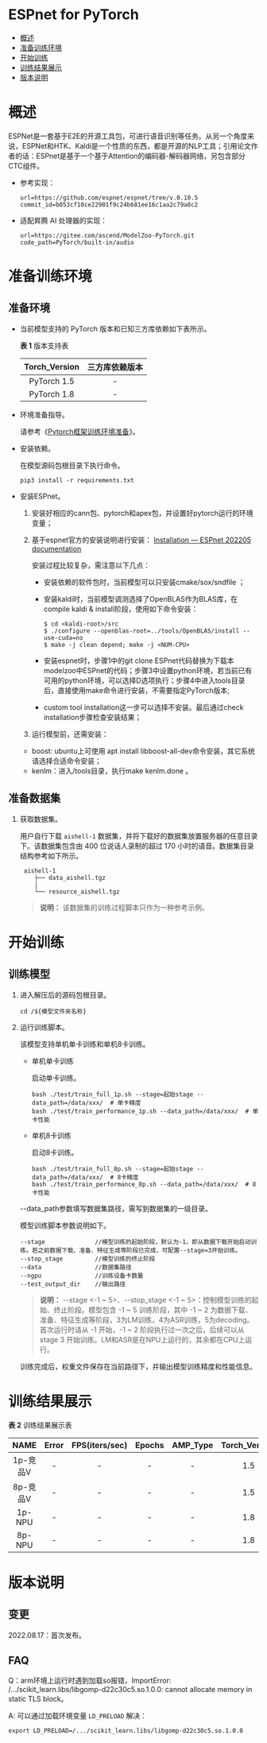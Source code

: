 # ESPnet for PyTorch

- [概述](#概述)
- [准备训练环境](#准备训练环境)
- [开始训练](#开始训练)
- [训练结果展示](#训练结果展示)
- [版本说明](#版本说明)

# 概述
ESPNet是一套基于E2E的开源工具包，可进行语音识别等任务。从另一个角度来说，ESPNet和HTK、Kaldi是一个性质的东西，都是开源的NLP工具；引用论文作者的话：ESPnet是基于一个基于Attention的编码器-解码器网络，另包含部分CTC组件。

- 参考实现：

  ```
  url=https://github.com/espnet/espnet/tree/v.0.10.5
  commit_id=b053cf10ce22901f9c24b681ee16c1aa2c79a8c2
  ```

- 适配昇腾 AI 处理器的实现：

  ```
  url=https://gitee.com/ascend/ModelZoo-PyTorch.git
  code_path=PyTorch/built-in/audio
  ```


# 准备训练环境

## 准备环境

- 当前模型支持的 PyTorch 版本和已知三方库依赖如下表所示。

  **表 1**  版本支持表

  | Torch_Version      | 三方库依赖版本                                 |
  | :--------: | :----------------------------------------------------------: |
  | PyTorch 1.5 | - |
  | PyTorch 1.8 | - |                        

- 环境准备指导。

  请参考《[Pytorch框架训练环境准备](https://www.hiascend.com/document/detail/zh/ModelZoo/pytorchframework/ptes)》。
  
- 安装依赖。

  在模型源码包根目录下执行命令。
  ```
  pip3 install -r requirements.txt
  ```
- 安装ESPnet。

  1. 安装好相应的cann包、pytorch和apex包，并设置好pytorch运行的环境变量；

  2. 基于espnet官方的安装说明进行安装： [Installation — ESPnet 202205 documentation](https://espnet.github.io/espnet/installation.html) 

     安装过程比较复杂，需注意以下几点：

     - 安装依赖的软件包时，当前模型可以只安装cmake/sox/sndfile ；

     - 安装kaldi时，当前模型调测选择了OpenBLAS作为BLAS库，在compile kaldi & install阶段，使用如下命令安装：

       ```
       $ cd <kaldi-root>/src
       $ ./configure --openblas-root=../tools/OpenBLAS/install --use-cuda=no
       $ make -j clean depend; make -j <NUM-CPU>
       ```

     - 安装espnet时，步骤1中的git clone ESPnet代码替换为下载本modelzoo中ESPnet的代码；步骤3中设置python环境，若当前已有可用的python环境，可以选择D选项执行；步骤4中进入tools目录后，直接使用make命令进行安装，不需要指定PyTorch版本;

     - custom tool installation这一步可以选择不安装。最后通过check installation步骤检查安装结果；

  3. 运行模型前，还需安装：

  - boost: ubuntu上可使用 apt install libboost-all-dev命令安装，其它系统请选择合适命令安装；
  - kenlm：进入<espnet-root>/tools目录，执行make kenlm.done 。
  

## 准备数据集

1. 获取数据集。

   用户自行下载 `aishell-1` 数据集，并将下载好的数据集放置服务器的任意目录下。该数据集包含由 400 位说话人录制的超过 170 小时的语音。数据集目录结构参考如下所示。

   ```
    aishell-1
       ├── data_aishell.tgz
       |
       └── resource_aishell.tgz
   ```
   > **说明：** 
   >该数据集的训练过程脚本只作为一种参考示例。


# 开始训练

## 训练模型

1. 进入解压后的源码包根目录。

   ```
   cd /${模型文件夹名称} 
   ```

2. 运行训练脚本。

   该模型支持单机单卡训练和单机8卡训练。

   - 单机单卡训练

     启动单卡训练。
     
     ```
     bash ./test/train_full_1p.sh --stage=起始stage --data_path=/data/xxx/  # 单卡精度
     bash ./test/train_performance_1p.sh --data_path=/data/xxx/  # 单卡性能
     ```

   - 单机8卡训练

     启动8卡训练。
    
     ```
     bash ./test/train_full_8p.sh --stage=起始stage --data_path=/data/xxx/  # 8卡精度
     bash ./test/train_performance_8p.sh --data_path=/data/xxx/  # 8卡性能
     ```
   --data_path参数填写数据集路径，需写到数据集的一级目录。

   模型训练脚本参数说明如下。

   ```shell
   --stage              //模型训练的起始阶段，默认为-1，即从数据下载开始启动训练。若之前数据下载、准备、特征生成等阶段已完成，可配置--stage=3开始训练。
   --stop_stage         //模型训练的终止阶段
   --data               //数据集路径
   --ngpu               //训练设备卡数量
   --test_output_dir    //输出路径
   ```
   > **说明：**
   >--stage <-1 ~ 5>、--stop_stage <-1 ~ 5>：控制模型训练的起始、终止阶段。模型包含 -1 ~ 5 训练阶段，其中 -1 ~ 2 为数据下载、准备、特征生成等阶段，3为LM训练，4为ASR训练，5为decoding。首次运行时请从 -1 开始，-1 ~ 2 阶段执行过一次之后，后续可以从stage 3 开始训练。LM和ASR是在NPU上运行的，其余都在CPU上运行。

   训练完成后，权重文件保存在当前路径下，并输出模型训练精度和性能信息。


# 训练结果展示

**表 2**  训练结果展示表

|   NAME   | Error | FPS(iters/sec)  | Epochs | AMP_Type | Torch_Version |
| :------: | :---: | :--: | :----: | :------: | :-----------: |
| 1p-竞品V |  -   | -  |   -    |    -     |      1.5      |
| 8p-竞品V | - | - |  -  |    -     |      1.5      |
|  1p-NPU  |   -   | -  |   -    |    -    |      1.8      |
|  8p-NPU  |  -  | -  |  -   |    -    |      1.8      |


# 版本说明

## 变更

2022.08.17：首次发布。

## FAQ

Q：arm环境上运行时遇到加载so报错，ImportError: /.../scikit_learn.libs/libgomp-d22c30c5.so.1.0.0: cannot allocate memory in static TLS block。

A: 可以通过加载环境变量 `LD_PRELOAD` 解决：
```
export LD_PRELOAD=/.../scikit_learn.libs/libgomp-d22c30c5.so.1.0.0
```








